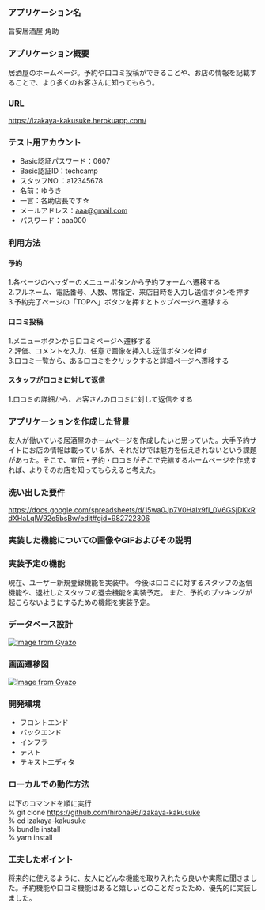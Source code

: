 ### アプリケーション名
旨安居酒屋 角助
### アプリケーション概要
居酒屋のホームページ。予約や口コミ投稿ができることや、お店の情報を記載することで、より多くのお客さんに知ってもらう。
### URL
https://izakaya-kakusuke.herokuapp.com/
### テスト用アカウント
* Basic認証パスワード：0607
* Basic認証ID：techcamp
* スタッフNO.：a12345678
* 名前：ゆうき
* 一言：各助店長です☆
* メールアドレス：aaa@gmail.com
* パスワード：aaa000
### 利用方法
#### 予約
1.各ページのヘッダーのメニューボタンから予約フォームへ遷移する  
2.フルネーム、電話番号、人数、席指定、来店日時を入力し送信ボタンを押す  
3.予約完了ページの「TOPへ」ボタンを押すとトップページへ遷移する
#### 口コミ投稿
1.メニューボタンから口コミページへ遷移する  
2.評価、コメントを入力、任意で画像を挿入し送信ボタンを押す  
3.口コミ一覧から、ある口コミをクリックすると詳細ページへ遷移する
#### スタッフが口コミに対して返信
1.口コミの詳細から、お客さんの口コミに対して返信をする
### アプリケーションを作成した背景
友人が働いている居酒屋のホームページを作成したいと思っていた。大手予約サイトにお店の情報は載っているが、それだけでは魅力を伝えきれないという課題があった。そこで、宣伝・予約・口コミがそこで完結するホームページを作成すれば、よりそのお店を知ってもらえると考えた。
### 洗い出した要件
https://docs.google.com/spreadsheets/d/15wa0Jp7V0HaIx9fI_0V6GSjDKkRdXHaLqlW92e5bsBw/edit#gid=982722306
### 実装した機能についての画像やGIFおよびその説明

### 実装予定の機能
現在、ユーザー新規登録機能を実装中。
今後は口コミに対するスタッフの返信機能や、退社したスタッフの退会機能を実装予定。
また、予約のブッキングが起こらないようにするための機能を実装予定。
### データベース設計
[![Image from Gyazo](https://i.gyazo.com/f7aad8a6fb88558d474b2d152b0ee225.png)](https://gyazo.com/f7aad8a6fb88558d474b2d152b0ee225)
### 画面遷移図
[![Image from Gyazo](https://i.gyazo.com/1ec613825efd3e62c99731aa4584d072.png)](https://gyazo.com/1ec613825efd3e62c99731aa4584d072)
### 開発環境
* フロントエンド
* バックエンド 
* インフラ
* テスト
* テキストエディタ

### ローカルでの動作方法
以下のコマンドを順に実行  
% git clone https://github.com/hirona96/izakaya-kakusuke  
% cd izakaya-kakusuke  
% bundle install  
% yarn install  

### 工夫したポイント
将来的に使えるように、友人にどんな機能を取り入れたら良いか実際に聞きました。予約機能や口コミ機能はあると嬉しいとのことだったため、優先的に実装しました。